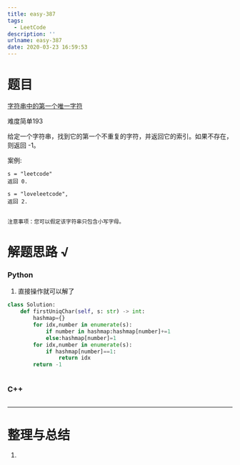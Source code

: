 ```yaml
---
title: easy-387
tags:
  - LeetCode
description: ''
urlname: easy-387
date: 2020-03-23 16:59:53
---
```


# 题目

[字符串中的第一个唯一字符](https://leetcode-cn.com/problems/first-unique-character-in-a-string/)

难度简单193

给定一个字符串，找到它的第一个不重复的字符，并返回它的索引。如果不存在，则返回 -1。

案例:

```
s = "leetcode"
返回 0.

s = "loveleetcode",
返回 2.


注意事项：您可以假定该字符串只包含小写字母。
```




# 解题思路 √

### Python

1. 直接操作就可以解了

```python
class Solution:
    def firstUniqChar(self, s: str) -> int:
        hashmap={}
        for idx,number in enumerate(s):
            if number in hashmap:hashmap[number]+=1
            else:hashmap[number]=1
        for idx,number in enumerate(s):
            if hashmap[number]==1:
                return idx
        return -1
```


```python

```



### C++

```cpp

```

---



# 整理与总结

1. 

